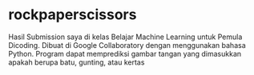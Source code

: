 # rockpaperscissors
Hasil Submission saya di kelas Belajar Machine Learning untuk Pemula Dicoding. Dibuat di Google Collaboratory dengan menggunakan bahasa Python.  Program dapat memprediksi gambar tangan yang dimasukkan apakah berupa batu, gunting, atau kertas
